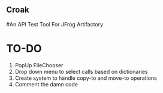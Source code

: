 ## Croak
#An API Test Tool For JFrog Artifactory


# TO-DO

1. PopUp FileChooser
2. Drop down menu to select calls based on dictionaries 
3. Create system to handle copy-to and move-to operations 
4. Comment the damn code 
